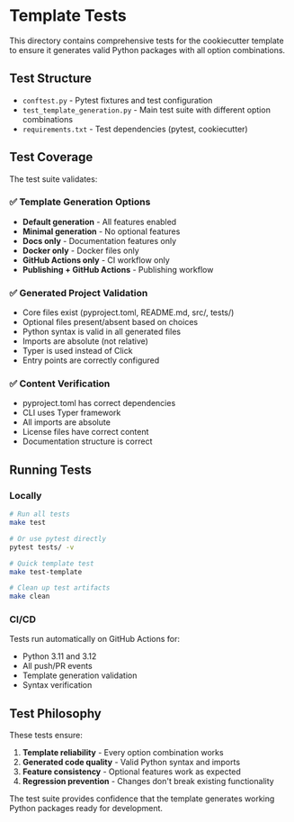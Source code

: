 # Template Tests

This directory contains comprehensive tests for the cookiecutter template to ensure it generates valid Python packages with all option combinations.

## Test Structure

- `conftest.py` - Pytest fixtures and test configuration
- `test_template_generation.py` - Main test suite with different option combinations
- `requirements.txt` - Test dependencies (pytest, cookiecutter)

## Test Coverage

The test suite validates:

### ✅ Template Generation Options
- **Default generation** - All features enabled
- **Minimal generation** - No optional features
- **Docs only** - Documentation features only
- **Docker only** - Docker files only  
- **GitHub Actions only** - CI workflow only
- **Publishing + GitHub Actions** - Publishing workflow

### ✅ Generated Project Validation
- Core files exist (pyproject.toml, README.md, src/, tests/)
- Optional files present/absent based on choices
- Python syntax is valid in all generated files
- Imports are absolute (not relative)
- Typer is used instead of Click
- Entry points are correctly configured

### ✅ Content Verification
- pyproject.toml has correct dependencies
- CLI uses Typer framework
- All imports are absolute
- License files have correct content
- Documentation structure is correct

## Running Tests

### Locally
```bash
# Run all tests
make test

# Or use pytest directly  
pytest tests/ -v

# Quick template test
make test-template

# Clean up test artifacts
make clean
```

### CI/CD
Tests run automatically on GitHub Actions for:
- Python 3.11 and 3.12
- All push/PR events
- Template generation validation
- Syntax verification

## Test Philosophy

These tests ensure:
1. **Template reliability** - Every option combination works
2. **Generated code quality** - Valid Python syntax and imports
3. **Feature consistency** - Optional features work as expected
4. **Regression prevention** - Changes don't break existing functionality

The test suite provides confidence that the template generates working Python packages ready for development.

